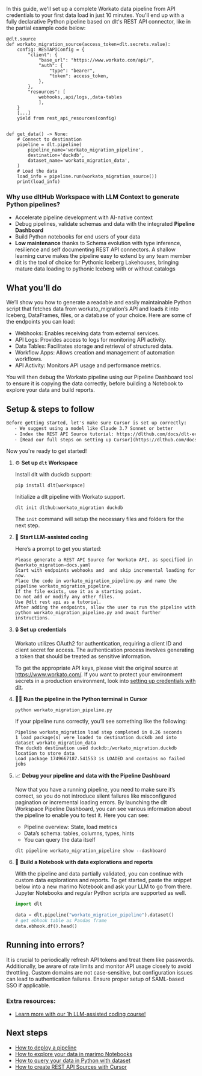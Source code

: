 In this guide, we'll set up a complete Workato data pipeline from API credentials to your first data load in just 10 minutes. You'll end up with a fully declarative Python pipeline based on dlt's REST API connector, like in the partial example code below:

```python-outcome
@dlt.source
def workato_migration_source(access_token=dlt.secrets.value):
    config: RESTAPIConfig = {
        "client": {
            "base_url": "https://www.workato.com/api/",
            "auth": {
                "type": "bearer",
                "token": access_token,
            },
        },
        "resources": [
            webhooks,,api/logs,,data-tables
            ],
    }
    [...]
    yield from rest_api_resources(config)


def get_data() -> None:
    # Connect to destination
    pipeline = dlt.pipeline(
        pipeline_name='workato_migration_pipeline',
        destination='duckdb',
        dataset_name='workato_migration_data', 
    )
    # Load the data
    load_info = pipeline.run(workato_migration_source())
    print(load_info) 
```

### Why use dltHub Workspace with LLM Context to generate Python pipelines?

- Accelerate pipeline development with AI-native context
- Debug pipelines, validate schemas and data with the integrated **Pipeline Dashboard**
- Build Python notebooks for end users of your data
- **Low maintenance** thanks to Schema evolution with type inference, resilience and self documenting REST API connectors. A shallow learning curve makes the pipeline easy to extend by any team member
- dlt is the tool of choice for Pythonic Iceberg Lakehouses, bringing mature data loading to pythonic Iceberg with or without catalogs

## What you’ll do

We’ll show you how to generate a readable and easily maintainable Python script that fetches data from workato_migration’s API and loads it into Iceberg, DataFrames, files, or a database of your choice. Here are some of the endpoints you can load:

- Webhooks: Enables receiving data from external services.
- API Logs: Provides access to logs for monitoring API activity.
- Data Tables: Facilitates storage and retrieval of structured data.
- Workflow Apps: Allows creation and management of automation workflows.
- API Activity: Monitors API usage and performance metrics.

You will then debug the Workato pipeline using our Pipeline Dashboard tool to ensure it is copying the data correctly, before building a Notebook to explore your data and build reports.

## Setup & steps to follow

```default
Before getting started, let's make sure Cursor is set up correctly:
   - We suggest using a model like Claude 3.7 Sonnet or better
   - Index the REST API Source tutorial: https://dlthub.com/docs/dlt-ecosystem/verified-sources/rest_api/ and add it to context as **@dlt rest api**
   - [Read our full steps on setting up Cursor](https://dlthub.com/docs/dlt-ecosystem/llm-tooling/cursor-restapi#23-configuring-cursor-with-documentation)
```

Now you're ready to get started!

1. ⚙️ **Set up `dlt` Workspace**
    
    Install dlt with duckdb support:
    ```shell
    pip install dlt[workspace]
    ```

    Initialize a dlt pipeline with Workato support.
    ```shell
    dlt init dlthub:workato_migration duckdb
    ```

    The `init` command will setup the necessary files and folders for the next step.
    
2. 🤠 **Start LLM-assisted coding**
    
    Here’s a prompt to get you started:
    
    ```prompt
    Please generate a REST API Source for Workato API, as specified in @workato_migration-docs.yaml 
    Start with endpoints webhooks and  and skip incremental loading for now. 
    Place the code in workato_migration_pipeline.py and name the pipeline workato_migration_pipeline. 
    If the file exists, use it as a starting point. 
    Do not add or modify any other files. 
    Use @dlt rest api as a tutorial. 
    After adding the endpoints, allow the user to run the pipeline with python workato_migration_pipeline.py and await further instructions.
    ```

    
3. 🔒 **Set up credentials** 
    
    Workato utilizes OAuth2 for authentication, requiring a client ID and client secret for access. The authentication process involves generating a token that should be treated as sensitive information.
    
    To get the appropriate API keys, please visit the original source at https://www.workato.com/.
    If you want to protect your environment secrets in a production environment, look into [setting up credentials with dlt](https://dlthub.com/docs/walkthroughs/add_credentials).
    
4. 🏃‍♀️ **Run the pipeline in the Python terminal in Cursor**
    
    ```shell
    python workato_migration_pipeline.py
    ```
    
    If your pipeline runs correctly, you’ll see something like the following:
    
    ```shell
    Pipeline workato_migration load step completed in 0.26 seconds
    1 load package(s) were loaded to destination duckdb and into dataset workato_migration_data
    The duckdb destination used duckdb:/workato_migration.duckdb location to store data
    Load package 1749667187.541553 is LOADED and contains no failed jobs
    ```
    
5. 📈 **Debug your pipeline and data with the Pipeline Dashboard**

    Now that you have a running pipeline, you need to make sure it’s correct, so you do not introduce silent failures like misconfigured pagination or incremental loading errors. By launching the dlt Workspace Pipeline Dashboard, you can see various information about the pipeline to enable you to test it. Here you can see:
    - Pipeline overview: State, load metrics
    - Data’s schema: tables, columns, types, hints
    - You can query the data itself
    
    ```shell
    dlt pipeline workato_migration_pipeline show --dashboard
    ```
    
6. 🐍 **Build a Notebook with data explorations and reports**

    With the pipeline and data partially validated, you can continue with custom data explorations and reports. To get started, paste the snippet below into a new marimo Notebook and ask your LLM to go from there. Jupyter Notebooks and regular Python scripts are supported as well.

    
    ```python
    import dlt

   data = dlt.pipeline("workato_migration_pipeline").dataset()
   # get ebhook table as Pandas frame
   data.ebhook.df().head()
    ```

## Running into errors?

It is crucial to periodically refresh API tokens and treat them like passwords. Additionally, be aware of rate limits and monitor API usage closely to avoid throttling. Custom domains are not case-sensitive, but configuration issues can lead to authentication failures. Ensure proper setup of SAML-based SSO if applicable.

### Extra resources:

- [Learn more with our 1h LLM-assisted coding course!](https://www.youtube.com/watch?v=GGid70rnJuM)

## Next steps

- [How to deploy a pipeline](https://dlthub.com/docs/walkthroughs/deploy-a-pipeline)
- [How to explore your data in marimo Notebooks](https://dlthub.com/docs/general-usage/dataset-access/marimo)
- [How to query your data in Python with dataset](https://dlthub.com/docs/general-usage/dataset-access/dataset)
- [How to create REST API Sources with Cursor](https://dlthub.com/docs/dlt-ecosystem/llm-tooling/cursor-restapi)